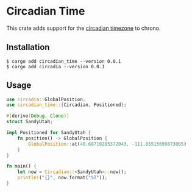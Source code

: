# Circadian Time

This crate adds support for the [circadian
timezone](https://irreducible.software/essays/circadian-time) to chrono.

## Installation

``` shell
$ cargo add circadian_time --version 0.0.1
$ cargo add circadia --version 0.0.1
```

## Usage

``` rust
use circadia::GlobalPosition;
use circadian_time::{Circadian, Positioned};

#[derive(Debug, Clone)]
struct SandyUtah;

impl Positioned for SandyUtah {
    fn position() -> GlobalPosition {
        GlobalPosition::at(40.60710285372043, -111.85515699873065)
    }
}

fn main() {
    let now = Circadian::<SandyUtah>::now();
    println!("{}", now.format("%T"));
}
```

